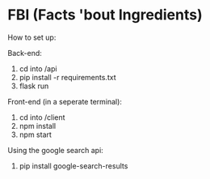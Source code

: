 # FBI (Facts 'bout Ingredients)

How to set up:

Back-end:
1. cd into /api
2. pip install -r requirements.txt
3. flask run

Front-end (in a seperate terminal):
1. cd into /client
2. npm install
3. npm start

Using the google search api:
1. pip install google-search-results
